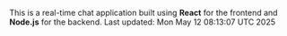 This is a real-time chat application built using **React** for the frontend and **Node.js** for the backend.
Last updated: Mon May 12 08:13:07 UTC 2025
